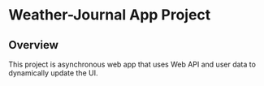 <h1>Weather-Journal App Project</h1>
<h2>Overview</h2>
<p>This project is asynchronous web app that uses Web API and user data to dynamically update the UI.</p>
